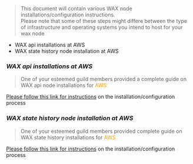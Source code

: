 > This document will contain various WAX node installations/configuration instructions. <br>
> Please note that some of these steps might differe between the type of infrastructure and operating systems you intend to host for your wax node <br>

- WAX api installations at AWS
- WAX state history node installation at AWS

### *WAX api installations at AWS*
> One of your esteemed guild members provided a complete guide on WAX api node installations for <span style="color:orange">AWS</span> <br>

[Please follow this link for instructions](https://github.com/cc32d9/wax-node-instructions/blob/main/aws-wax-api.md) on the installation/configuration process

### *WAX state history node installation at AWS*
>One of your esteemed guild members provided complete guide on WAX state history installations for <span style="color:orange">AWS</span> <br>

[Please follow this link for instructions](https://github.com/cc32d9/wax-node-instructions/blob/main/aws-wax-ship.md) on the installation/configuration process


